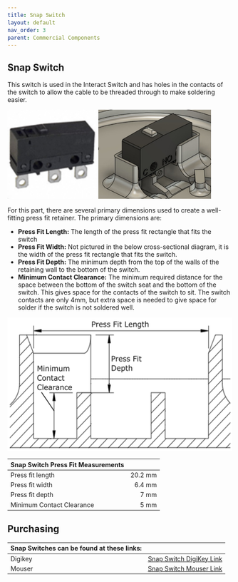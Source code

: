 ```yaml
---
title: Snap Switch
layout: default
nav_order: 3
parent: Commercial Components
---
```


## Snap Switch

This switch is used in the Interact Switch and has holes in the contacts of the switch to allow the cable to be threaded through to make soldering easier.

<img src="Photos/Snap_Switch/Snap_Switch_IMG1.png" height="200"  alt="A photo of a snap switch">
<img src="Photos/Snap_Switch/Snap_Switch_IMG2.png" height="200"  alt="a render of a snap switch in place in the interact switch">

For this part, there are several primary dimensions used to create a well-fitting press fit retainer. The primary dimensions are:

- **Press Fit Length:** The length of the press fit rectangle that fits the switch
- **Press Fit Width:** Not pictured in the below cross-sectional diagram, it is the width of the press fit rectangle that fits the switch.
- **Press Fit Depth:** The minimum depth from the top of the walls of the retaining wall to the bottom of the switch.
- **Minimum Contact Clearance:** The minimum required distance for the space between the bottom of the switch seat and the bottom of the switch. This gives space for the contacts of the switch to sit. The switch contacts are only 4mm, but extra space is needed to give space for solder if the switch is not soldered well.

<img src="Photos/Snap_Switch/Snap_Switch_IMG3.png" height="300"  alt="A cross section of the mount in the interact switch with the key dimensions labeled.">

| Snap Switch Press Fit Measurements |     |
| :--------------------- | -----: | 
| Press fit length | 20.2 mm |
| Press fit width | 6.4 mm |
| Press fit depth | 7 mm |
| Minimum Contact Clearance | 5 mm |


## Purchasing

 | **Snap Switches can be found at these links:** |        |
| :--------------------- | -----: | 
| Digikey     | [Snap Switch DigiKey Link](https://www.digikey.ca/en/products/detail/omron-electronics-inc-emc-div/SS-3GP/664724) |
| Mouser |  [Snap Switch Mouser Link](https://www.mouser.ca/ProductDetail/Omron-Electronics/SS-3GPB?qs=Rh%252BaoYk36r7SbQm8UayvHw%3D%3D)  |

